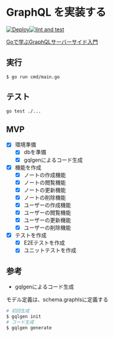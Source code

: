# GraphQL を実装する

[![Deploy](https://github.com/o-ga09/graphql-go/actions/workflows/deploy.yml/badge.svg?branch=main)](https://github.com/o-ga09/graphql-go/actions/workflows/deploy.yml)[![lint and test](https://github.com/o-ga09/graphql-go/actions/workflows/lint_and_test.yml/badge.svg)](https://github.com/o-ga09/graphql-go/actions/workflows/lint_and_test.yml)

[Goで学ぶGraphQLサーバーサイド入門](https://zenn.dev/hsaki/books/golang-graphql)

## 実行

```
$ go run cmd/main.go
```

## テスト

```
go test ./...
```

## MVP

- [x] 環境準備
  - [x] dbを準備
  - [x] gqlgenによるコード生成 
- [x] 機能を作成
  - [x] ノートの作成機能
  - [x] ノートの閲覧機能
  - [x] ノートの更新機能
  - [x] ノートの削除機能
  - [x] ユーザーの作成機能
  - [x] ユーザーの閲覧機能
  - [x] ユーザーの更新機能
  - [x] ユーザーの削除機能
- [x] テストを作成
  - [x] E2Eテストを作成
  - [x] ユニットテストを作成

## 参考

- gqlgenによるコード生成

モデル定義は、schema.graphlsに定義する

```bash
# 初回生成
$ gqlgen init
# コード生成
$ gqlgen generate
```
